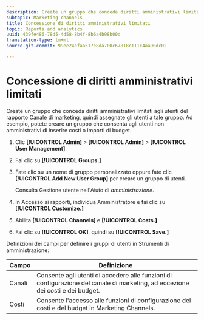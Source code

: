 ```yaml
---
description: Create un gruppo che conceda diritti amministrativi limitati agli utenti del rapporto Canale di marketing, quindi assegnate gli utenti a tale gruppo. Ad esempio, potete creare un gruppo che consenta agli utenti non amministrativi di inserire costi o importi di budget.
subtopic: Marketing channels
title: Concessione di diritti amministrativi limitati
topic: Reports and analytics
uuid: 439fe486-78d5-4d58-8b4f-8b6a4b98b00d
translation-type: tm+mt
source-git-commit: 99ee24efaa517e8da700c67818c111c4aa90dc02

---
```



# Concessione di diritti amministrativi limitati

Create un gruppo che conceda diritti amministrativi limitati agli utenti del rapporto Canale di marketing, quindi assegnate gli utenti a tale gruppo. Ad esempio, potete creare un gruppo che consenta agli utenti non amministrativi di inserire costi o importi di budget.

1. Clic **[!UICONTROL Admin]** &gt; **[!UICONTROL Admin]** &gt; **[!UICONTROL User Management]**.
1. Fai clic su **[!UICONTROL Groups.]**
1. Fate clic su un nome di gruppo personalizzato oppure fate clic **[!UICONTROL Add New User Group]** per creare un gruppo di utenti.

   Consulta Gestione [](https://marketing.adobe.com/resources/help/en_US/reference/user_management.html) utente nell'Aiuto di *amministrazione*.

1. In Accesso ai rapporti, individua Amministratore e fai clic su **[!UICONTROL Customize.]**
1. Abilita **[!UICONTROL Channels]** e **[!UICONTROL Costs.]**
1. Fai clic su **[!UICONTROL OK]**, quindi su **[!UICONTROL Save.]**

Definizioni dei campi per definire i gruppi di utenti in Strumenti di amministrazione:

| Campo | Definizione |
|--- |--- |
| Canali | Consente agli utenti di accedere alle funzioni di configurazione del canale di marketing, ad eccezione dei costi e dei budget. |
| Costi | Consente l'accesso alle funzioni di configurazione dei costi e del budget in Marketing Channels. |
